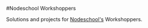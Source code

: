 #Nodeschool Workshoppers

Solutions and projects for [Nodeschool's](http://nodeschool.io/) Workshoppers.
